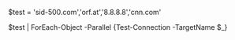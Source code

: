$test = 'sid-500.com','orf.at','8.8.8.8','cnn.com'
 
$test | ForEach-Object -Parallel {Test-Connection -TargetName $_}
